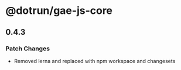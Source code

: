 # @dotrun/gae-js-core

## 0.4.3
### Patch Changes

- Removed lerna and replaced with npm workspace and changesets
